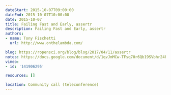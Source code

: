 ```yaml
---
dateStart: 2015-10-07T09:00:00
dateEnd: 2015-10-07T10:00:00
date: 2015-10-07
title: Failing Fast and Early, assertr
description: Failing Fast and Early, assertr
authors:
- name: Tony Fischetti
  url: http://www.onthelambda.com/

blog: https://ropensci.org/blog/blog/2017/04/11/assertr
notes: https://docs.google.com/document/d/1qvJmMCw-TFsq70r6Qb19SVbhr24PsbrSV5zHdRLz7Cc/edit?usp=sharing
vimeo:
- id: '141906295'

resources: []

location: Community call (teleconference)
---
```

